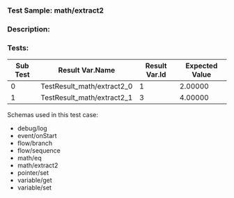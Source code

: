 ### **Test Sample:** math/extract2
### **Description:** 

### Tests:
| Sub Test | Result Var.Name | Result Var.Id | Expected Value
| ----------- | ----------- | ----------- |----------- |
| 0 | TestResult_math/extract2_0 | 1 | 2.00000
| 1 | TestResult_math/extract2_1 | 3 | 4.00000

Schemas used in this test case:
- debug/log
- event/onStart
- flow/branch
- flow/sequence
- math/eq
- math/extract2
- pointer/set
- variable/get
- variable/set
